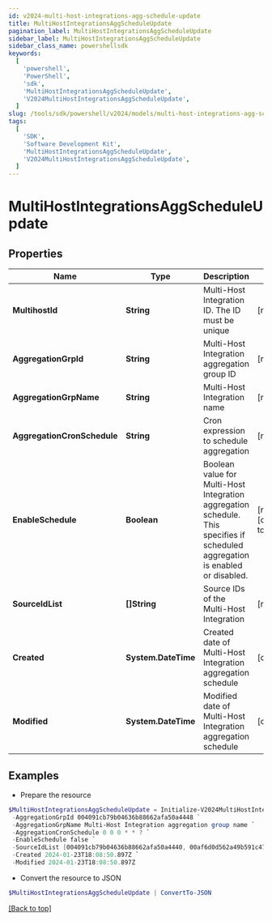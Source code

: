 ```yaml
---
id: v2024-multi-host-integrations-agg-schedule-update
title: MultiHostIntegrationsAggScheduleUpdate
pagination_label: MultiHostIntegrationsAggScheduleUpdate
sidebar_label: MultiHostIntegrationsAggScheduleUpdate
sidebar_class_name: powershellsdk
keywords:
  [
    'powershell',
    'PowerShell',
    'sdk',
    'MultiHostIntegrationsAggScheduleUpdate',
    'V2024MultiHostIntegrationsAggScheduleUpdate',
  ]
slug: /tools/sdk/powershell/v2024/models/multi-host-integrations-agg-schedule-update
tags:
  [
    'SDK',
    'Software Development Kit',
    'MultiHostIntegrationsAggScheduleUpdate',
    'V2024MultiHostIntegrationsAggScheduleUpdate',
  ]
---
```


# MultiHostIntegrationsAggScheduleUpdate

## Properties

| Name | Type | Description | Notes |
| --- | --- | --- | --- |
| **MultihostId** | **String** | Multi-Host Integration ID. The ID must be unique | [required] |
| **AggregationGrpId** | **String** | Multi-Host Integration aggregation group ID | [required] |
| **AggregationGrpName** | **String** | Multi-Host Integration name | [required] |
| **AggregationCronSchedule** | **String** | Cron expression to schedule aggregation | [required] |
| **EnableSchedule** | **Boolean** | Boolean value for Multi-Host Integration aggregation schedule. This specifies if scheduled aggregation is enabled or disabled. | [required][default to $false] |
| **SourceIdList** | **[]String** | Source IDs of the Multi-Host Integration | [required] |
| **Created** | **System.DateTime** | Created date of Multi-Host Integration aggregation schedule | [optional] |
| **Modified** | **System.DateTime** | Modified date of Multi-Host Integration aggregation schedule | [optional] |

## Examples

- Prepare the resource

```powershell
$MultiHostIntegrationsAggScheduleUpdate = Initialize-V2024MultiHostIntegrationsAggScheduleUpdate  -MultihostId 004091cb79b04636b88662afa50a4456 `
 -AggregationGrpId 004091cb79b04636b88662afa50a4448 `
 -AggregationGrpName Multi-Host Integration aggregation group name `
 -AggregationCronSchedule 0 0 0 * * ? `
 -EnableSchedule false `
 -SourceIdList [004091cb79b04636b88662afa50a4440, 00af6d0d562a49b591c47be908740542] `
 -Created 2024-01-23T18:08:50.897Z `
 -Modified 2024-01-23T18:08:50.897Z
```

- Convert the resource to JSON

```powershell
$MultiHostIntegrationsAggScheduleUpdate | ConvertTo-JSON
```

[[Back to top]](#)
